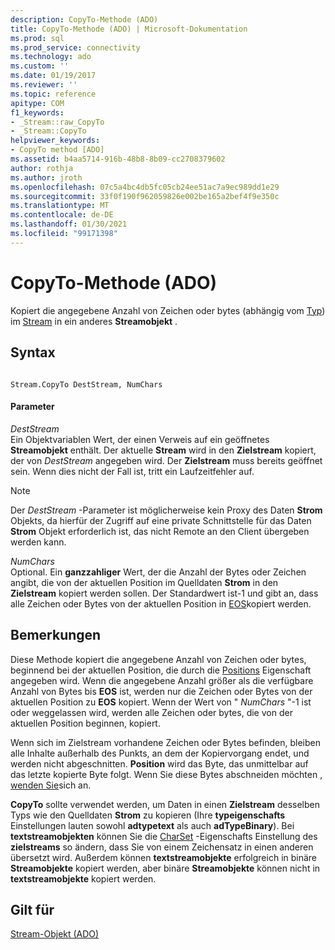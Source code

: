 ```yaml
---
description: CopyTo-Methode (ADO)
title: CopyTo-Methode (ADO) | Microsoft-Dokumentation
ms.prod: sql
ms.prod_service: connectivity
ms.technology: ado
ms.custom: ''
ms.date: 01/19/2017
ms.reviewer: ''
ms.topic: reference
apitype: COM
f1_keywords:
- _Stream::raw_CopyTo
- _Stream::CopyTo
helpviewer_keywords:
- CopyTo method [ADO]
ms.assetid: b4aa5714-916b-48b8-8b09-cc2708379602
author: rothja
ms.author: jroth
ms.openlocfilehash: 07c5a4bc4db5fc05cb24ee51ac7a9ec989dd1e29
ms.sourcegitcommit: 33f0f190f962059826e002be165a2bef4f9e350c
ms.translationtype: MT
ms.contentlocale: de-DE
ms.lasthandoff: 01/30/2021
ms.locfileid: "99171398"
---
```

# <a name="copyto-method-ado"></a>CopyTo-Methode (ADO)
Kopiert die angegebene Anzahl von Zeichen oder bytes (abhängig vom [Typ](./type-property-ado-stream.md)) im [Stream](./stream-object-ado.md) in ein anderes **Streamobjekt** .  
  
## <a name="syntax"></a>Syntax  
  
```  
  
Stream.CopyTo DestStream, NumChars  
```  
  
#### <a name="parameters"></a>Parameter  
 *DestStream*  
 Ein Objektvariablen Wert, der einen Verweis auf ein geöffnetes **Streamobjekt** enthält. Der aktuelle **Stream** wird in den **Zielstream** kopiert, der von *DestStream* angegeben wird. Der **Zielstream** muss bereits geöffnet sein. Wenn dies nicht der Fall ist, tritt ein Laufzeitfehler auf.  
  
> [!NOTE]
>  Der *DestStream* -Parameter ist möglicherweise kein Proxy des Daten **Strom** Objekts, da hierfür der Zugriff auf eine private Schnittstelle für das Daten **Strom** Objekt erforderlich ist, das nicht Remote an den Client übergeben werden kann.  
  
 *NumChars*  
 Optional. Ein **ganzzahliger** Wert, der die Anzahl der Bytes oder Zeichen angibt, die von der aktuellen Position im Quelldaten **Strom** in den **Zielstream** kopiert werden sollen. Der Standardwert ist-1 und gibt an, dass alle Zeichen oder Bytes von der aktuellen Position in [EOS](./eos-property.md)kopiert werden.  
  
## <a name="remarks"></a>Bemerkungen  
 Diese Methode kopiert die angegebene Anzahl von Zeichen oder bytes, beginnend bei der aktuellen Position, die durch die [Positions](./position-property-ado.md) Eigenschaft angegeben wird. Wenn die angegebene Anzahl größer als die verfügbare Anzahl von Bytes bis **EOS** ist, werden nur die Zeichen oder Bytes von der aktuellen Position zu **EOS** kopiert. Wenn der Wert von " *NumChars* "-1 ist oder weggelassen wird, werden alle Zeichen oder bytes, die von der aktuellen Position beginnen, kopiert.  
  
 Wenn sich im Zielstream vorhandene Zeichen oder Bytes befinden, bleiben alle Inhalte außerhalb des Punkts, an dem der Kopiervorgang endet, und werden nicht abgeschnitten. **Position** wird das Byte, das unmittelbar auf das letzte kopierte Byte folgt. Wenn Sie diese Bytes abschneiden möchten [, wenden Sie](./seteos-method.md)sich an.  
  
 **CopyTo** sollte verwendet werden, um Daten in einen **Zielstream** desselben Typs wie den Quelldaten **Strom** zu kopieren (Ihre **typeigenschafts** Einstellungen lauten sowohl **adtypetext** als auch **adTypeBinary**). Bei **textstreamobjekten** können Sie die [CharSet](./charset-property-ado.md) -Eigenschafts Einstellung des **zielstreams** so ändern, dass Sie von einem Zeichensatz in einen anderen übersetzt wird. Außerdem können **textstreamobjekte** erfolgreich in binäre **Streamobjekte** kopiert werden, aber binäre **Streamobjekte** können nicht in **textstreamobjekte** kopiert werden.  
  
## <a name="applies-to"></a>Gilt für  
 [Stream-Objekt (ADO)](./stream-object-ado.md)